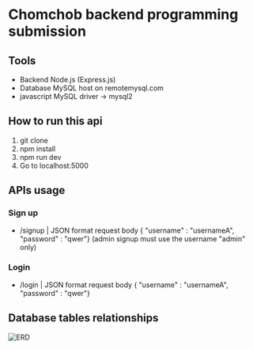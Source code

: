 # Chomchob backend programming submission
## Tools
 - Backend Node.js (Express.js)
 - Database MySQL host on remotemysql.com
 - javascript MySQL driver -> mysql2

## How to run this api
1. git clone
2. npm install
3. npm run dev
4. Go to localhost:5000

## APIs usage
### Sign up 
 - /signup  | JSON format request body { "username" : "usernameA", "password" : "qwer"} (admin signup must use the username "admin" only)

### Login
 - /login | JSON format request body { "username" : "usernameA", "password" : "qwer"}


## Database tables relationships
![ERD](https://crafterbucket.s3-ap-southeast-1.amazonaws.com/ERD_ChomChob_Programming.png)